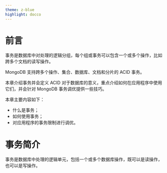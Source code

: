 ```yaml
---
theme: z-blue
highlight: docco
---
```

# 前言
事务是数据库中对处理的逻辑分组，每个组或事务可以包含一个或多个操作，比如跨多个文档的读写操作。

MongoDB 支持跨多个操作、集合、数据库、文档和分片的 ACID 事务。

本章介绍事务并会定义 ACID 对于数据库的意义，重点介绍如何在应用程序中使用它们，并会针对 MongoDB 事务调优提供一些技巧。

本章主要内容如下：
- 什么是事务；
- 如何使用事务；
- 对应用程序的事务限制进行调优。

# 事务简介

事务是数据库中处理的逻辑单元，包括一个或多个数据库操作，既可以是读操作，也可以是写操作。